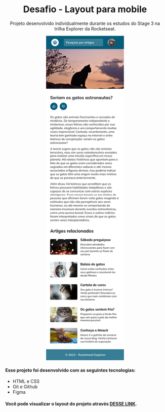 <h1 align="center"> Desafio - Layout para mobile</h1>

<p align="center">
Projeto desenvolvido individualmente durante os estudos do Stage 3 na trilha Explorer da Rocketseat.
</p>

<p align="center">
  <img src="./assets/mobile.png">

#### Esse projeto foi desenvolvido com as seguintes tecnologias:

- HTML e CSS
- Git e Github
- Figma

#### Você pode visualizar o layout do projeto através [DESSE LINK](<https://www.figma.com/file/TDGKYSgOpmR3kTj9OauE38/Blog-de-Gatos-%E2%80%A2-Desafio-Explorer-(Community)?type=design&node-id=101-91&mode=design&t=JmwD212mVI7oKmRJ-0>).
